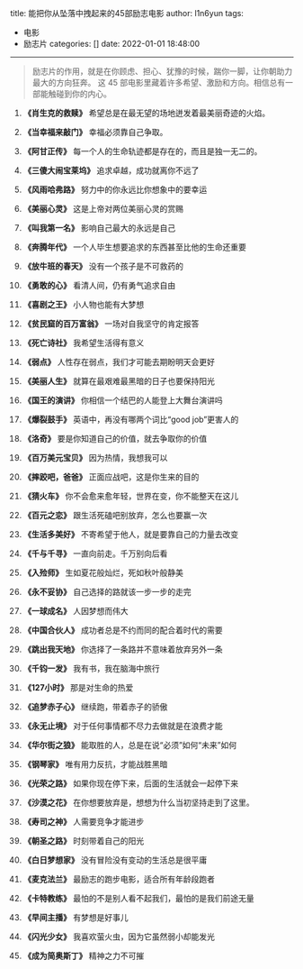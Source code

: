 title: 能把你从坠落中拽起来的45部励志电影
author: l1n6yun
tags: 
  - 电影
  - 励志片
categories: []
date: 2022-01-01 18:48:00
---
>  励志片的作用，就是在你顾虑、担心、犹豫的时候，踹你一脚，让你朝助力最大的方向狂奔。
> 这 45 部电影里藏着许多希望、激励和方向。相信总有一部能触碰到你的内心。

1. **《肖生克的救赎》**	希望总是在最无望的场地迸发着最美丽奇迹的火焰。

2. **《当幸福来敲门》**	幸福必须靠自己争取。

3. **《阿甘正传》**	每一个人的生命轨迹都是存在的，而且是独一无二的。

4. **《三傻大闹宝莱坞》**	追求卓越，成功就离你不远了

5. **《风雨哈弗路》**	努力中的你永远比你想象中的要幸运

6. **《美丽心灵》**	这是上帝对两位美丽心灵的赏赐

7. **《叫我第一名》**	影响自己最大的永远是自己

8. **《奔腾年代》**	一个人毕生想要追求的东西甚至比他的生命还重要

9. **《放牛班的春天》**	没有一个孩子是不可救药的

10. **《勇敢的心》**	看清人间，仍有勇气追求自由

11. **《喜剧之王》**	小人物也能有大梦想

12. **《贫民窟的百万富翁》**	一场对自我坚守的肯定报答

13. **《死亡诗社》**	我希望生活得有意义

14. **《弱点》**	人性存在弱点，我们才可能去期盼明天会更好

15. **《美丽人生》**	就算在最艰难最黑暗的日子也要保持阳光

16. **《国王的演讲》**	你相信一个结巴的人能登上大舞台演讲吗

17. **《爆裂鼓手》**	英语中，再没有哪两个词比“good job”更害人的

18. **《洛奇》**	要是你知道自己的价值，就去争取你的价值

19. **《百万美元宝贝》**	因为热情，我想我可以

20. **《摔跤吧，爸爸》**	正面应战吧，这是你生来的目的

21. **《猜火车》**	你不会愈来愈年轻，世界在变，你不能整天在这儿

22. **《百元之恋》**	跟生活死磕吧别放弃，怎么也要赢一次

23. **《生活多美好》**	不寄希望于他人，就是要靠自己的力量去改变

24. **《千与千寻》**	一直向前走。千万别向后看

25. **《入殓师》**	生如夏花般灿烂，死如秋叶般静美

26. **《永不妥协》**	自己选择的路就该一步一步的走完

27. **《一球成名》**	人因梦想而伟大

28. **《中国合伙人》**	成功者总是不约而同的配合着时代的需要

29. **《跳出我天地》**	你选择了一条路并不意味着放弃另外一条

30. **《千钧一发》**	我有书，我在脑海中旅行

31. **《127小时》**	那是对生命的热爱

32. **《追梦赤子心》**	继续跑，带着赤子的骄傲

33. **《永无止境》**	对于任何事情都不尽力去做就是在浪费才能

34. **《华尔街之狼》**	能取胜的人，总是在说“必须”如何“未来”如何

35. **《钢琴家》**	唯有用力反抗，才能战胜黑暗

36. **《光荣之路》**	如果你现在停下来，后面的生活就会一起停下来

37. **《沙漠之花》**	在你想要放弃是，想想为什么当初坚持走到了这里。

38. **《寿司之神》**	人需要竞争才能进步

39. **《朝圣之路》**	时刻带着自己的阳光

40. **《白日梦想家》**	没有冒险没有变动的生活总是很平庸

41. **《麦克法兰》**	最励志的跑步电影，适合所有年龄段跑者

42. **《卡特教练》**	最怕的不是别人看不起我们，最怕的是我们前途无量

43. **《早间主播》**	有梦想是好事儿

44. **《闪光少女》**	我喜欢萤火虫，因为它虽然弱小却能发光

45. **《成为简奥斯丁》**	精神之力不可摧
